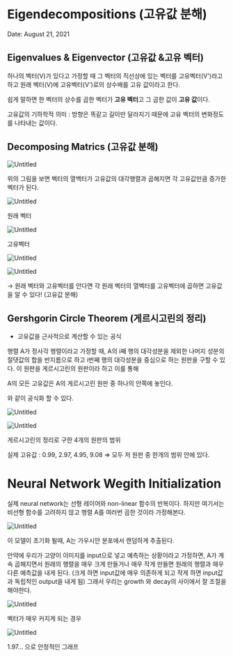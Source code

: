 # Eigendecompositions (고유값 분해)

Date: August 21, 2021

## Eigenvalues & Eigenvector (고유값 &고유 벡터)

하나의 벡터(V)가 있다고 가정할 때 그 벡터의 직선상에 있는 벡터를 고유벡터(V')라고 하고 원래 벡터(V)에 고유벡터(V')로의 상수배를 고유 값이라고 한다. 

쉽게 말하면 한 벡터의 상수를 곱한 벡터가 **고유 벡터**고 그 곱한 값이 **고유 값**이다.  

고유값의 기하학적 의미 : 방향은 똑같고 길이만 달라지기 때문에 고유 벡터의 변화정도를 나타내는 값이다. 

## Decomposing Matrics (고유값 분해)

![Untitled](Eigendecompositions%20(%E1%84%80%E1%85%A9%E1%84%8B%E1%85%B2%E1%84%80%E1%85%A1%E1%86%B9%20%E1%84%87%E1%85%AE%E1%86%AB%E1%84%92%E1%85%A2)%20508e493c97f04c7c86f635b23f1391e0/Untitled.png)

위의 그림을 보면 벡터의 열백터가 고유값의 대각행렬과 곱해지면 각 고유값만큼 증가한 벡터가 된다. 

![Untitled](Eigendecompositions%20(%E1%84%80%E1%85%A9%E1%84%8B%E1%85%B2%E1%84%80%E1%85%A1%E1%86%B9%20%E1%84%87%E1%85%AE%E1%86%AB%E1%84%92%E1%85%A2)%20508e493c97f04c7c86f635b23f1391e0/Untitled%201.png)

원래 벡터

![Untitled](Eigendecompositions%20(%E1%84%80%E1%85%A9%E1%84%8B%E1%85%B2%E1%84%80%E1%85%A1%E1%86%B9%20%E1%84%87%E1%85%AE%E1%86%AB%E1%84%92%E1%85%A2)%20508e493c97f04c7c86f635b23f1391e0/Untitled%202.png)

고유벡터

![Untitled](Eigendecompositions%20(%E1%84%80%E1%85%A9%E1%84%8B%E1%85%B2%E1%84%80%E1%85%A1%E1%86%B9%20%E1%84%87%E1%85%AE%E1%86%AB%E1%84%92%E1%85%A2)%20508e493c97f04c7c86f635b23f1391e0/Untitled%203.png)

![Untitled](Eigendecompositions%20(%E1%84%80%E1%85%A9%E1%84%8B%E1%85%B2%E1%84%80%E1%85%A1%E1%86%B9%20%E1%84%87%E1%85%AE%E1%86%AB%E1%84%92%E1%85%A2)%20508e493c97f04c7c86f635b23f1391e0/Untitled%204.png)

→ 원래 벡터와 고유벡터를 안다면 각 원래 벡터의 열벡터를 고유벡터에 곱하면 고유값을 알 수 있다! (고유값 분해)

## Gershgorin Circle Theorem (게르시고린의 정리)

- 고유값을 근사적으로 계산할 수 있는 공식

행렬 A가 정사각 행렬이라고 가정할 때, A의 i째 행의 대각성분을 제외한 나머지 성분의 절댓값의 합을 반지름으로 하고 i번째 행의 대각성분을 중심으로 하는 원판을 구할 수 있다. 이 원판을 게르시고린의 원판이라 하고 이를 통해

A의 모든 고유값은 A의 게르시고린 원판 중 하나의 안쪽에 놓인다.

와 같이 공식화 할 수 있다. 

![Untitled](Eigendecompositions%20(%E1%84%80%E1%85%A9%E1%84%8B%E1%85%B2%E1%84%80%E1%85%A1%E1%86%B9%20%E1%84%87%E1%85%AE%E1%86%AB%E1%84%92%E1%85%A2)%20508e493c97f04c7c86f635b23f1391e0/Untitled%205.png)

![Untitled](Eigendecompositions%20(%E1%84%80%E1%85%A9%E1%84%8B%E1%85%B2%E1%84%80%E1%85%A1%E1%86%B9%20%E1%84%87%E1%85%AE%E1%86%AB%E1%84%92%E1%85%A2)%20508e493c97f04c7c86f635b23f1391e0/Untitled%206.png)

게르시고린의 정리로 구한 4개의 원판의 범위

실제 고유값 : 0.99, 2.97, 4.95, 9.08 ⇒ 모두 저 원판 중 한개의 범위 안에 있다. 

# Neural Network Wegith Initialization

실제 neural network는 선형 레이어와 non-linear 함수의 반복이다. 하지만 여기서는 비선형 함수를 고려하지 않고 행렬 A를 여러번 곱한 것이라 가정해본다. 

![Untitled](Eigendecompositions%20(%E1%84%80%E1%85%A9%E1%84%8B%E1%85%B2%E1%84%80%E1%85%A1%E1%86%B9%20%E1%84%87%E1%85%AE%E1%86%AB%E1%84%92%E1%85%A2)%20508e493c97f04c7c86f635b23f1391e0/Untitled%207.png)

이 모델이 초기화 될때, A는 가우시안 분포에서 랜덤하게 추출된다. 

만약에 우리가 고양이 이미지를 input으로 넣고 예측하는 상황이라고 가정하면, A가 계속 곱해지면서 원래의 행렬을 매우 크게 만들거나 매우 작게 만들면 원래의 행렬과 매우 다른 예측값을 내게 된다. (크게 하면 input값에 매우 의존하게 되고 작게 하면 input값과 독립적인 output을 내게 됨) 그래서 우리는 growth 와 decay의 사이에서 잘 조절을 해야한다. 

![Untitled](Eigendecompositions%20(%E1%84%80%E1%85%A9%E1%84%8B%E1%85%B2%E1%84%80%E1%85%A1%E1%86%B9%20%E1%84%87%E1%85%AE%E1%86%AB%E1%84%92%E1%85%A2)%20508e493c97f04c7c86f635b23f1391e0/Untitled%208.png)

벡터가 매우 커지게 되는 경우

![Untitled](Eigendecompositions%20(%E1%84%80%E1%85%A9%E1%84%8B%E1%85%B2%E1%84%80%E1%85%A1%E1%86%B9%20%E1%84%87%E1%85%AE%E1%86%AB%E1%84%92%E1%85%A2)%20508e493c97f04c7c86f635b23f1391e0/Untitled%209.png)

1.97... 으로 안정적인 그래프